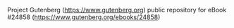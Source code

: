 Project Gutenberg (https://www.gutenberg.org) public repository for eBook #24858 (https://www.gutenberg.org/ebooks/24858)
